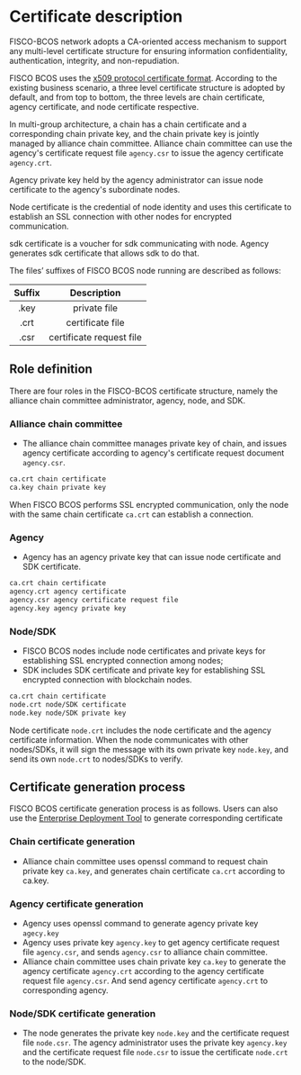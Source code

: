 # Certificate description

FISCO-BCOS network adopts a CA-oriented access mechanism to support any multi-level certificate structure for ensuring information confidentiality, authentication, integrity, and non-repudiation.

FISCO BCOS uses the [x509 protocol certificate format](https://en.wikipedia.org/wiki/X.509). According to the existing business scenario, a three level certificate structure is adopted by default, and from top to bottom, the three levels are chain certificate, agency certificate, and node certificate respective.

In multi-group architecture, a chain has a chain certificate and a corresponding chain private key, and the chain private key is jointly managed by alliance chain committee. Alliance chain committee can use the agency's certificate request file `agency.csr` to issue the agency certificate `agency.crt`.

Agency private key held by the agency administrator can issue node certificate to the agency's subordinate nodes.

Node certificate is the credential of node identity and uses this certificate to establish an SSL connection with other nodes for encrypted communication.

sdk certificate is a voucher for sdk communicating with node. Agency generates sdk certificate that allows sdk to do that.

The files’ suffixes of FISCO BCOS node running are described as follows:

| Suffix | Description |
| :-: | :-: |
| .key | private file|
| .crt | certificate file
| .csr  | certificate request file |

## Role definition

There are four roles in the FISCO-BCOS certificate structure, namely the alliance chain committee administrator, agency, node, and SDK.

### Alliance chain committee

* The alliance chain committee manages private key of chain, and issues agency certificate according to agency's certificate request document `agency.csr`.

```bash
ca.crt chain certificate
ca.key chain private key
```

When FISCO BCOS performs SSL encrypted communication, only the node with the same chain certificate `ca.crt` can establish a connection.


### Agency

*	Agency has an agency private key that can issue node certificate and SDK certificate.

```bash
ca.crt chain certificate
agency.crt agency certificate
agency.csr agency certificate request file
agency.key agency private key
```

### Node/SDK

* FISCO BCOS nodes include node certificates and private keys for establishing SSL encrypted connection among nodes;
* SDK includes SDK certificate and private key for establishing SSL encrypted connection with blockchain nodes.

```bash
ca.crt chain certificate
node.crt node/SDK certificate
node.key node/SDK private key
```

Node certificate `node.crt` includes the node certificate and the agency certificate information. When the node communicates with other nodes/SDKs, it will sign the message with its own private key `node.key`, and send its own `node.crt` to nodes/SDKs to verify.

## Certificate generation process

FISCO BCOS certificate generation process is as follows. Users can also use the [Enterprise Deployment Tool](../enterprise_tools/operation.md) to generate corresponding certificate

### Chain certificate generation

* Alliance chain committee uses openssl command to request chain private key `ca.key`, and generates chain certificate `ca.crt` according to ca.key.

### Agency certificate generation

* Agency uses openssl command to generate agency private key `agecy.key`
* Agency uses private key `agency.key` to get agency certificate request file `agency.csr`, and sends `agency.csr` to alliance chain committee.
* Alliance chain committee uses chain private key `ca.key` to generate the agency certificate `agency.crt` according to the agency certificate request file `agency.csr`. And send agency certificate `agency.crt` to corresponding agency.

### Node/SDK certificate generation

* The node generates the private key `node.key` and the certificate request file `node.csr`. The agency administrator uses the private key `agency.key` and the certificate request file `node.csr` to issue the certificate `node.crt` to the node/SDK. 
